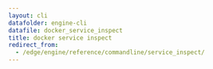 ```yaml
---
layout: cli
datafolder: engine-cli
datafile: docker_service_inspect
title: docker service inspect
redirect_from:
  - /edge/engine/reference/commandline/service_inspect/
---
```

<!--
This page is automatically generated from Docker's source code. If you want to
suggest a change to the text that appears here, open a ticket or pull request
in the source repository on GitHub:

https://github.com/docker/cli
-->
